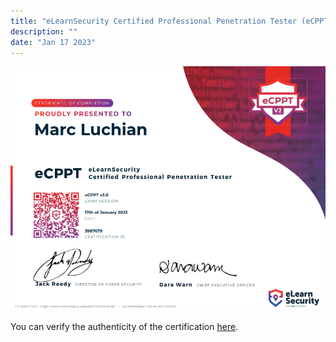 ```yaml
---
title: "eLearnSecurity Certified Professional Penetration Tester (eCPPT)"
description: ""
date: "Jan 17 2023"
---
```

![](./image.png)

You can verify the authenticity of the certification [here](https://verified.elearnsecurity.com/certificates/50688c38-8fa0-4a29-b5d9-e3b115979437).
